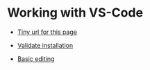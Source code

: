 # Working with VS-Code


- [Tiny url for this page](https://tinyurl.com/y68k2g97)

- [Validate installation](https://github.com/karenpayneoregon/karenpayneoregon.github.io/blob/master/VS-Code/Validate-installation.md)

- [Basic editing](https://github.com/karenpayneoregon/karenpayneoregon.github.io/blob/master/VS-Code/basic-editing.md)


